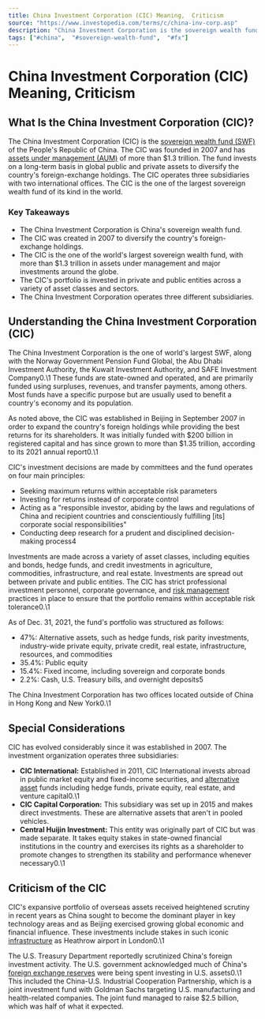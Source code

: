 ```yaml
---
title: China Investment Corporation (CIC) Meaning,  Criticism
source: "https://www.investopedia.com/terms/c/china-inv-corp.asp"
description: "China Investment Corporation is the sovereign wealth fund of China that invests in public and private assets to diversify foreign exchange holdings."
tags: ["#china",  "#sovereign-wealth-fund",  "#fx"]
---
```

# China Investment Corporation (CIC) Meaning,  Criticism

## What Is the China Investment Corporation (CIC)?

The China Investment Corporation (CIC) is the [sovereign wealth fund (SWF)](https://www.investopedia.com/terms/s/sovereign_wealth_fund.asp) of the People's Republic of China. The CIC was founded in 2007 and has [assets under management (AUM)](https://www.investopedia.com/terms/a/aum.asp) of more than $1.3 trillion. The fund invests on a long-term basis in global public and private assets to diversify the country's foreign-exchange holdings. The CIC operates three subsidiaries with two international offices. The CIC is the one of the largest sovereign wealth fund of its kind in the world.

### Key Takeaways

- The China Investment Corporation is China's sovereign wealth fund.
- The CIC was created in 2007 to diversify the country's foreign-exchange holdings.
- The CIC is the one of the world's largest sovereign wealth fund,  with more than $1.3 trillion in assets under management and major investments around the globe.
- The CIC's portfolio is invested in private and public entities across a variety of asset classes and sectors.
- The China Investment Corporation operates three different subsidiaries.

## Understanding the China Investment Corporation (CIC)

The China Investment Corporation is the one of world's largest SWF,  along with the Norway Government Pension Fund Global,  the Abu Dhabi Investment Authority,  the Kuwait Investment Authority,  and SAFE Investment Company0.\1 These funds are state-owned and operated,  and are primarily funded using surpluses,  revenues,  and transfer payments,  among others. Most funds have a specific purpose but are usually used to benefit a country's economy and its population.

As noted above,  the CIC was established in Beijing in September 2007 in order to expand the country's foreign holdings while providing the best returns for its shareholders. It was initially funded with $200 billion in registered capital and has since grown to more than $1.35 trillion,  according to its 2021 annual report0.\1

CIC's investment decisions are made by committees and the fund operates on four main principles:

- Seeking maximum returns within acceptable risk parameters
- Investing for returns instead of corporate control
- Acting as a "responsible investor,  abiding by the laws and regulations of China and recipient countries and conscientiously fulfilling \[its\] corporate social responsibilities"
- Conducting deep research for a prudent and disciplined decision-making process4

Investments are made across a variety of asset classes,  including equities and bonds,  hedge funds,  and credit investments in agriculture,  commodities,  infrastructure,  and real estate. Investments are spread out between private and public entities. The CIC has strict professional investment personnel,  corporate governance,  and [risk management](https://www.investopedia.com/terms/r/riskmanagement.asp) practices in place to ensure that the portfolio remains within acceptable risk tolerance0.\1

As of Dec. 31,  2021,  the fund's portfolio was structured as follows:

- 47%: Alternative assets,  such as hedge funds,  risk parity investments,  industry-wide private equity,  private credit,  real estate,  infrastructure,  resources,  and commodities
- 35.4%: Public equity
- 15.4%: Fixed income,  including sovereign and corporate bonds
- 2.2%: Cash,  U.S. Treasury bills,  and overnight deposits5

The China Investment Corporation has two offices located outside of China in Hong Kong and New York0.\1

## Special Considerations

CIC has evolved considerably since it was established in 2007. The investment organization operates three subsidiaries:

- **CIC International:** Established in 2011,  CIC International invests abroad in public market equity and fixed-income securities,  and [alternative asset](https://www.investopedia.com/terms/a/alternative_investment.asp) funds including hedge funds,  private equity,  real estate,  and venture capital0.\1
- **CIC Capital Corporation:** This subsidiary was set up in 2015 and makes direct investments. These are alternative assets that aren't in pooled vehicles.
- **Central Huijin Investment:** This entity was originally part of CIC but was made separate. It takes equity stakes in state-owned financial institutions in the country and exercises its rights as a shareholder to promote changes to strengthen its stability and performance whenever necessary0.\1

## Criticism of the CIC

CIC's expansive portfolio of overseas assets received heightened scrutiny in recent years as China sought to become the dominant player in key technology areas and as Beijing exercised growing global economic and financial influence. These investments include stakes in such iconic [infrastructure](https://www.investopedia.com/terms/i/infrastructure.asp) as Heathrow airport in London0.\1

The U.S. Treasury Department reportedly scrutinized China's foreign investment activity. The U.S. government acknowledged much of China's [foreign exchange reserves](https://www.investopedia.com/terms/f/foreign-exchange-reserves.asp) were being spent investing in U.S. assets0.\1 This included the China-U.S. Industrial Cooperation Partnership,  which is a joint investment fund with Goldman Sachs targeting U.S. manufacturing and health-related companies. The joint fund managed to raise $2.5 billion,  which was half of what it expected.